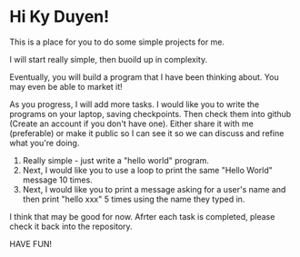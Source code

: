 # Hi Ky Duyen!

This is a place for you to do some simple projects for me.  

I will start really simple, then buoild up in complexity.  

Eventually, you will build a program that I have been thinking about.  You may even be able to market it!

As you progress, I will add more tasks.  I would like you to write the programs on your laptop, saving checkpoints. Then check them into github (Create an account if you don't have one).  Either share it with me (preferable) or make it public so I can see it so we can discuss and refine what you're doing.

1. Really simple - just write a "hello world" program.
1. Next, I would like you to use a loop to print the same "Hello World" message 10 times.
1. Next, I would like you to print a message asking for a user's name and then print "hello xxx" 5 times using the name they typed in.

I think that may be good for now.  Afrter each task is completed, please check it back into the repository.

HAVE FUN!
